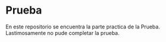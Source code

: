 # Prueba
En este repositorio se encuentra la parte practica de la Prueba.
Lastimosamente no pude completar la prueba.
